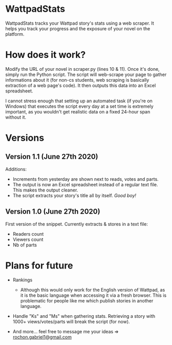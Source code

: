 # WattpadStats
WattpadStats tracks your Wattpad story's stats using a web scraper. It helps you track your progress and the exposure of your novel on the platform. 

# How does it work?
Modify the URL of your novel in scraper.py (lines 10 & 11). Once it's done, simply run the Python script. The script will web-scrape your page to gather informations about it (for non-cs students, web scraping is basically extraction of a web page's code). It then outputs this data into an Excel spreadsheet.

I cannot stress enough that setting up an automated task (if you're on Windows) that executes the script every day at a set time is extremely important, as you wouldn't get realistic data on a fixed 24-hour span without it.

# Versions
## Version 1.1 (June 27th 2020)
Additions:
- Increments from yesterday are shown next to reads, votes and parts.
- The output is now an Excel spreadsheet instead of a regular text file. This makes the output cleaner.
- The script extracts your story's title all by itself. *Good boy!*

## Version 1.0 (June 27th 2020)
First version of the snippet. Currently extracts & stores in a text file:
- Readers count
- Viewers count
- Nb of parts

# Plans for future 
- Rankings
  - Although this would only work for the English version of Wattpad, as it is the basic language when accessing it via a fresh browser. This is problematic for people like me which publish stories in another language.
  
- Handle "Ks" and "Ms" when gathering stats. Retrieving a story with 1000+ views/votes/parts will break the script (for now).
  
- And more... feel free to message me your ideas => rochon.gabriel1@gmail.com
